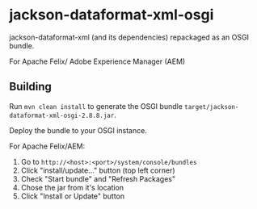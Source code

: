 # jackson-dataformat-xml-osgi

jackson-dataformat-xml (and its dependencies) repackaged as an OSGI bundle.

For Apache Felix/ Adobe Experience Manager (AEM)

## Building
Run `mvn clean install` to generate the OSGI bundle `target/jackson-dataformat-xml-osgi-2.8.8.jar`.

Deploy the bundle to your OSGI instance.

For Apache Felix/AEM:

1. Go to `http://<host>:<port>/system/console/bundles`
2. Click "install/update..." button (top left corner)
3. Check "Start bundle" and "Refresh Packages"
4. Chose the jar from it's location
5. Click "Install or Update" button
